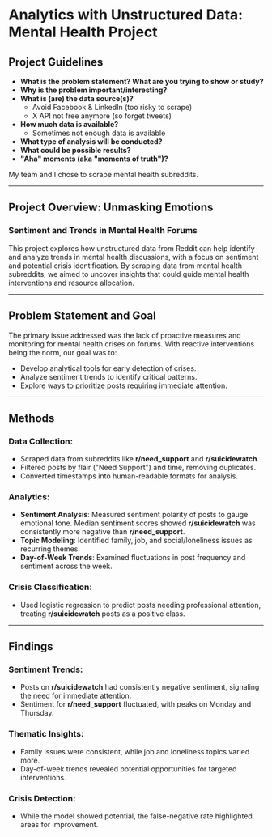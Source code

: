 # Analytics with Unstructured Data: Mental Health Project

## Project Guidelines
- **What is the problem statement? What are you trying to show or study?**  
- **Why is the problem important/interesting?**  
- **What is (are) the data source(s)?**  
  - Avoid Facebook & LinkedIn (too risky to scrape)  
  - X API not free anymore (so forget tweets)  
- **How much data is available?**  
  - Sometimes not enough data is available  
- **What type of analysis will be conducted?**  
- **What could be possible results?**  
- **"Aha" moments (aka "moments of truth")?**  

My team and I chose to scrape mental health subreddits.

---

## Project Overview: Unmasking Emotions  
### Sentiment and Trends in Mental Health Forums  

This project explores how unstructured data from Reddit can help identify and analyze trends in mental health discussions, with a focus on sentiment and potential crisis identification. By scraping data from mental health subreddits, we aimed to uncover insights that could guide mental health interventions and resource allocation.

---

## Problem Statement and Goal
The primary issue addressed was the lack of proactive measures and monitoring for mental health crises on forums. With reactive interventions being the norm, our goal was to:  
- Develop analytical tools for early detection of crises.  
- Analyze sentiment trends to identify critical patterns.  
- Explore ways to prioritize posts requiring immediate attention.  

---

## Methods
### Data Collection:
- Scraped data from subreddits like **r/need_support** and **r/suicidewatch**.  
- Filtered posts by flair ("Need Support") and time, removing duplicates.  
- Converted timestamps into human-readable formats for analysis.  

### Analytics:
- **Sentiment Analysis**: Measured sentiment polarity of posts to gauge emotional tone. Median sentiment scores showed **r/suicidewatch** was consistently more negative than **r/need_support**.  
- **Topic Modeling**: Identified family, job, and social/loneliness issues as recurring themes.  
- **Day-of-Week Trends**: Examined fluctuations in post frequency and sentiment across the week.  

### Crisis Classification:
- Used logistic regression to predict posts needing professional attention, treating **r/suicidewatch** posts as a positive class.  

---

## Findings
### Sentiment Trends:
- Posts on **r/suicidewatch** had consistently negative sentiment, signaling the need for immediate attention.  
- Sentiment for **r/need_support** fluctuated, with peaks on Monday and Thursday.  

### Thematic Insights:
- Family issues were consistent, while job and loneliness topics varied more.  
- Day-of-week trends revealed potential opportunities for targeted interventions.  

### Crisis Detection:
- While the model showed potential, the false-negative rate highlighted areas for improvement.  
